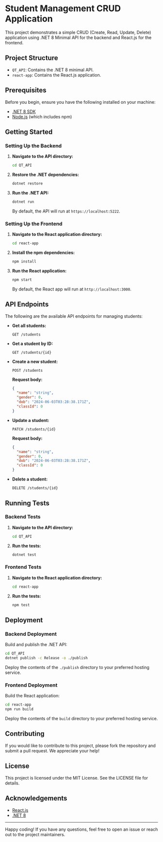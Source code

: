 # Student Management CRUD Application

This project demonstrates a simple CRUD (Create, Read, Update, Delete) application using .NET 8 Minimal API for the backend and React.js for the frontend.

## Project Structure

- `QT_API`: Contains the .NET 8 minimal API.
- `react-app`: Contains the React.js application.

## Prerequisites

Before you begin, ensure you have the following installed on your machine:

- [.NET 8 SDK](https://dotnet.microsoft.com/download/dotnet/8.0)
- [Node.js](https://nodejs.org/) (which includes npm)

## Getting Started

### Setting Up the Backend

1. **Navigate to the API directory:**

    ```bash
    cd QT_API
    ```

2. **Restore the .NET dependencies:**

    ```bash
    dotnet restore
    ```

3. **Run the .NET API:**

    ```bash
    dotnet run
    ```

    By default, the API will run at `https://localhost:5222`.

### Setting Up the Frontend

1. **Navigate to the React application directory:**

    ```bash
    cd react-app
    ```

2. **Install the npm dependencies:**

    ```bash
    npm install
    ```

3. **Run the React application:**

    ```bash
    npm start
    ```

    By default, the React app will run at `http://localhost:3000`.

## API Endpoints

The following are the available API endpoints for managing students:

- **Get all students:**

    ```http
    GET /students
    ```

- **Get a student by ID:**

    ```http
    GET /students/{id}
    ```

- **Create a new student:**

    ```http
    POST /students
    ```

    **Request body:**

    ```json
    {
      "name": "string",
      "gender": 0,
      "dob": "2024-06-03T03:28:38.171Z",
      "classId": 0
    }
    ```

- **Update a student:**

    ```http
    PATCH /students/{id}
    ```

    **Request body:**

    ```json
    {
      "name": "string",
      "gender": 0,
      "dob": "2024-06-03T03:28:38.171Z",
      "classId": 0
    }
    ```

- **Delete a student:**

    ```http
    DELETE /students/{id}
    ```

## Running Tests

### Backend Tests

1. **Navigate to the API directory:**

    ```bash
    cd QT_API
    ```

2. **Run the tests:**

    ```bash
    dotnet test
    ```

### Frontend Tests

1. **Navigate to the React application directory:**

    ```bash
    cd react-app
    ```

2. **Run the tests:**

    ```bash
    npm test
    ```

## Deployment

### Backend Deployment

Build and publish the .NET API:

```bash
cd QT_API
dotnet publish -c Release -o ./publish
```

Deploy the contents of the `./publish` directory to your preferred hosting service.

### Frontend Deployment

Build the React application:

```bash
cd react-app
npm run build
```

Deploy the contents of the `build` directory to your preferred hosting service.

## Contributing

If you would like to contribute to this project, please fork the repository and submit a pull request. We appreciate your help!

## License

This project is licensed under the MIT License. See the LICENSE file for details.

## Acknowledgements

- [React.js](https://reactjs.org/)
- [.NET 8](https://dotnet.microsoft.com/download/dotnet/8.0)

---

Happy coding! If you have any questions, feel free to open an issue or reach out to the project maintainers.
